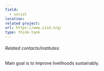 ```yaml
---
field:
  - social
location: 
related project: 
url: https://www.iisd.org/
type: think-tank
---
```

###### Related contacts/institutes:

Main goal is to improve livelihoods sustainably.